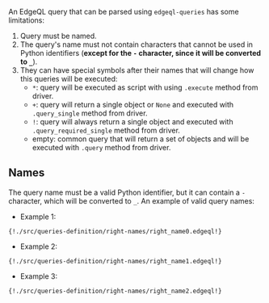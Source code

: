 An EdgeQL query that can be parsed using `edgeql-queries` has some limitations:

1. Query must be named.
2. The query's name must not contain characters that cannot be used in Python
    identifiers (**except for the `-` character, since it will be converted to `_`**).
3. They can have special symbols after their names that will change how
    this queries will be executed:
    * `*`: query will be executed as script with using `.execute` method from driver.
    * `+`: query will return a single object or `None` and executed with
        `.query_single` method from driver.
    * `!`: query will always return a single object and executed with
        `.query_required_single` method from driver.
    * empty: common query that will return a set of objects and will be executed with
        `.query` method from driver.


## Names

The query name must be a valid Python identifier, but it can contain a `-` character,
which will be converted to `_`. An example of valid query names:

* Example 1:
```edgeql
{!./src/queries-definition/right-names/right_name0.edgeql!}
```

* Example 2:
```edgeql
{!./src/queries-definition/right-names/right_name1.edgeql!}
```

* Example 3:
```edgeql
{!./src/queries-definition/right-names/right_name2.edgeql!}
```
